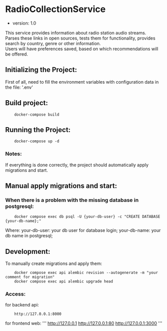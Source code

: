 # RadioCollectionService  
* version: 1.0


This service provides information about radio station audio streams.  
Parses these links in open sources, tests them for functionality, provides search by country, genre or other information.  
Users will have preferences saved, based on which recommendations will be offered.  

## Initializing the Project:  
First of all, need to fill the environment variables with configuration data in the file: '.env'

## Build project:  
```
    docker-compose build
```

## Running the Project:  
```
    docker-compose up -d
```

### Notes:  
If everything is done correctly, the project should automatically apply migrations and start.

## Manual apply migrations and start:  
### When there is a problem with the missing database in postgresql:
```
    docker compose exec db psql -U {your-db-user} -c "CREATE DATABASE {your-db-name};"
```
Where:
  your-db-user: your db user for database login;
  your-db-name: your db name in postgresql;

## Development:  
To manually create migrations and apply them:
```
    docker compose exec api alembic revision --autogenerate -m "your comment for migration"
    docker compose exec api alembic upgrade head
```

### Access:
for backend api:
```
    http://127.0.0.1:8000
```

for frontend web:
'''
    http://127.0.0.1
    http://127.0.0.1:80
    http://127.0.0.1:3000
'''
